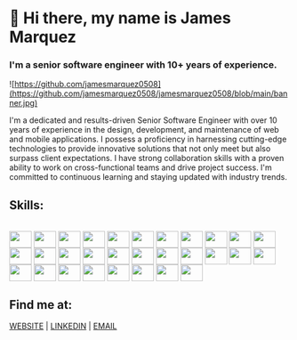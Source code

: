 # 👋 Hi there, my name is James Marquez
### I'm a senior software engineer with 10+ years of experience.

![https://github.com/jamesmarquez0508](https://github.com/jamesmarquez0508/jamesmarquez0508/blob/main/banner.jpg)

I'm a dedicated and results-driven Senior Software Engineer with over 10 years of experience in the design, development, and maintenance of web and mobile applications.
I possess a proficiency in harnessing cutting-edge technologies to provide innovative solutions that not only meet but also surpass client expectations. I have strong collaboration skills with a proven ability to work on cross-functional teams and drive project success. I'm committed to continuous learning and staying updated with industry trends.

## Skills:
<div style="display: inline_block"><br>
  <img align="center" height="30" width="40" src="https://cdn.worldvectorlogo.com/logos/logo-javascript.svg">
  <img align="center" height="30" width="40" src="https://cdn.worldvectorlogo.com/logos/typescript.svg">
  <img align="center" height="30" width="40" src="https://cdn.worldvectorlogo.com/logos/php-1.svg">
  <img align="center" height="30" width="40" src="https://cdn.worldvectorlogo.com/logos/c--4.svg">
  <img align="center" height="30" width="40" src="https://cdn.worldvectorlogo.com/logos/ruby.svg">
  <img align="center" height="30" width="40" src="https://cdn.worldvectorlogo.com/logos/python-5.svg">
  <img align="center" height="30" width="40" src="https://cdn.worldvectorlogo.com/logos/react-1.svg">
  <img align="center" height="30" width="40" src="https://cdn.worldvectorlogo.com/logos/nextjs-2.svg">
  <img align="center" height="30" width="40" src="https://cdn.worldvectorlogo.com/logos/angular-icon-1.svg">
  <img align="center" height="30" width="40" src="https://cdn.worldvectorlogo.com/logos/vue-js-1.svg">
  <img align="center" height="30" width="40" src="https://cdn.worldvectorlogo.com/logos/threejs-1.svg">
  <img align="center" height="30" width="40" src="https://cdn.worldvectorlogo.com/logos/nodejs-1.svg">
  <img align="center" height="30" width="40" src="https://cdn.worldvectorlogo.com/logos/dot-net-core-7.svg">
  <img align="center" height="30" width="40" src="https://cdn.worldvectorlogo.com/logos/laravel-2.svg">
  <img align="center" height="30" width="40" src="https://cdn.worldvectorlogo.com/logos/rails-1.svg">
  <img align="center" height="30" width="40" src="https://cdn.worldvectorlogo.com/logos/django.svg">
  <img align="center" height="30" width="40" src="https://cdn.worldvectorlogo.com/logos/golang-1.svg">
  <img align="center" height="30" width="40" src="https://cdn.worldvectorlogo.com/logos/google-play-5.svg">
  <img align="center" height="30" width="40" src="https://cdn.worldvectorlogo.com/logos/app-store-1.svg">
  <img align="center" height="30" width="40" src="https://cdn.worldvectorlogo.com/logos/react-native-1.svg">
  <img align="center" height="30" width="40" src="https://cdn.worldvectorlogo.com/logos/mysql-3.svg">
  <img align="center" height="30" width="40" src="https://cdn.worldvectorlogo.com/logos/postgresql.svg">
  <img align="center" height="30" width="40" src="https://cdn.worldvectorlogo.com/logos/oracle-6.svg">
  <img align="center" height="30" width="40" src="https://cdn.worldvectorlogo.com/logos/docker-4.svg">
  <img align="center" height="30" width="40" src="https://cdn.worldvectorlogo.com/logos/firebase-1.svg">
  <img align="center" height="30" width="40" src="https://cdn.worldvectorlogo.com/logos/amazon-2.svg">
  <img align="center" height="30" width="40" src="https://cdn.worldvectorlogo.com/logos/azure-2.svg"> 
  <img align="center" height="30" width="40" src="https://cdn.worldvectorlogo.com/logos/html-1.svg">
  <img align="center" height="30" width="40" src="https://cdn.worldvectorlogo.com/logos/css-3.svg">
  <img align="center" height="30" width="40" src="https://cdn.worldvectorlogo.com/logos/bootstrap-4.svg">
</div>

## Find me at:
[WEBSITE](https://www.test) | [LINKEDIN](https://www.linkedin.com/in/jamesmarquez0508) |  [EMAIL](mailto:jamesmarquez0508@gmail.com)



